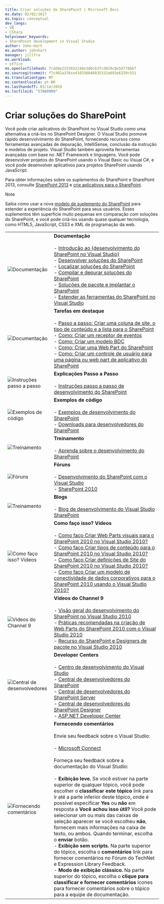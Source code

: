 ```yaml
---
title: Criar soluções do SharePoint | Microsoft Docs
ms.date: 02/02/2017
ms.topic: conceptual
dev_langs:
- VB
- CSharp
helpviewer_keywords:
- SharePoint development in Visual Studio
author: John-Hart
ms.author: johnhart
manager: jillfra
ms.workload:
- office
ms.openlocfilehash: fcdd4e2253652246e3d0cb3fcd829c8e5d7786bf
ms.sourcegitcommit: f7c401a376ce410336846835332a693e6159c551
ms.translationtype: MT
ms.contentlocale: pt-BR
ms.lasthandoff: 03/14/2019
ms.locfileid: "57869909"
---
```

# <a name="create-sharepoint-solutions"></a>Criar soluções do SharePoint
  Você pode criar aplicativos do SharePoint no Visual Studio como uma alternativa a criá-los no SharePoint Designer. O Visual Studio promove rápido desenvolvimento do SharePoint, fornecendo recursos como ferramentas avançadas de depuração, IntelliSense, conclusão da instrução e modelos de projeto. Visual Studio também aproveita ferramentas avançadas com base no .NET Framework e linguagens. Você pode desenvolver projetos do SharePoint usando o Visual Basic ou Visual C#, e você pode desenvolver aplicativos para projetos SharePoint usando JavaScript.

 Para obter informações sobre os suplementos do SharePoint e SharePoint 2013, consulte [SharePoint 2013](https://products.office.com/previous-versions/microsoft-sharepoint-2013) e [crie aplicativos para o SharePoint](/sharepoint/dev/sp-add-ins/sharepoint-add-ins).

> [!NOTE]
>  Saiba como usar a nova [modelo de suplemento do SharePoint](/sharepoint/dev/sp-add-ins/sharepoint-add-ins) para estender a experiência do SharePoint para seus usuários. Esses suplementos têm superfície muito pequenas em comparação com soluções do SharePoint, e você pode criá-los usando quase qualquer tecnologia, como HTML5, JavaScript, CSS3 e XML de programação da web.

|||
|-|-|
|![Documentação](../sharepoint/media/vs-icon-documentation.gif "documentação")|**Documentação**<br /><br /> -   [Introdução ao &#40;desenvolvimento do SharePoint no Visual Studio&#41;](../sharepoint/getting-started-sharepoint-development-in-visual-studio.md)<br />-   [Desenvolver soluções do SharePoint](../sharepoint/developing-sharepoint-solutions.md)<br />-   [Localizar soluções do SharePoint](../sharepoint/localizing-sharepoint-solutions.md)<br />-   [Compilar e depurar soluções do SharePoint](../sharepoint/building-and-debugging-sharepoint-solutions.md)<br />-   [Soluções de pacote e implantar o SharePoint](../sharepoint/packaging-and-deploying-sharepoint-solutions.md)<br />-   [Estender as ferramentas do SharePoint no Visual Studio](../sharepoint/extending-the-sharepoint-tools-in-visual-studio.md)|
|![Documentação](../sharepoint/media/vs-icon-documentation.gif "documentação")|**Tarefas em destaque**<br /><br /> -   [Passo a passo: Criar uma coluna de site, o tipo de conteúdo e a lista para o SharePoint](../sharepoint/walkthrough-create-a-site-column-content-type-and-list-for-sharepoint.md)<br />-   [Como: Criar um receptor de eventos](../sharepoint/how-to-create-an-event-receiver.md)<br />-   [Como: Criar um modelo BDC](../sharepoint/how-to-create-a-bdc-model.md)<br />-   [Como: Criar uma Web Part do SharePoint](../sharepoint/how-to-create-a-sharepoint-web-part.md)<br />-   [Como: Criar um controle de usuário para uma página ou web part de aplicativo do SharePoint](../sharepoint/how-to-create-a-user-control-for-a-sharepoint-application-page-or-web-part.md)|
|![Instruções passo a passo](../sharepoint/media/vs-icon-walkthroughs.gif "explicações passo a passo")|**Explicações Passo a Passo**<br /><br /> -   [Instruções passo a passo de desenvolvimento do SharePoint](../sharepoint/sharepoint-development-walkthroughs.md)|
|![Exemplos de código](../sharepoint/media/vs-icon-codesamples.gif "exemplos de código")|**Exemplos de código**<br /><br /> -   [Exemplos de desenvolvimento do SharePoint](../sharepoint/sharepoint-development-samples.md)<br />-   [Downloads para desenvolvedores do SharePoint](/sharepoint/dev/)|
|![Treinamento](../sharepoint/media/vs-icon-training.gif "treinamento")|**Treinamento**<br /><br /> -   [Aprenda sobre o desenvolvimento do SharePoint](/sharepoint/dev/)|
|![Fóruns](../sharepoint/media/vs-icon-forums.gif "fóruns")|**Fóruns**<br /><br /> -   [Desenvolvimento do SharePoint com o Visual Studio](https://social.msdn.microsoft.com/Forums/vstudio/home?forum=vssharepointdevelopment)<br />-   [SharePoint 2010](https://social.msdn.microsoft.com/Forums/sharepoint/home?category=sharepoint2010,sharepoint)|
|![Treinamento](../sharepoint/media/vs-icon-training.gif "treinamento")|**Blogs**<br /><br /> -   [Blog de desenvolvimento do Visual Studio SharePoint](https://blogs.msdn.microsoft.com/vssharepointtoolsblog/)|
|![Como faço isso? Vídeos](../sharepoint/media/vs-icon-howdoivideos.gif "como faço para? Vídeos")|**Como faço isso? Vídeos**<br /><br /> -   [Como faço Criar Web Parts visuais para o SharePoint 2010 no Visual Studio 2010?](https://visualstudio.microsoft.com/)<br />-   [Como faço Criar tipos de conteúdo para o SharePoint 2010 no Visual Studio 2010?](/previous-versions/visualstudio/visual-studio-2010/dd831853\(v\=vs.100\))<br />-   [Como faço Criar definições de Site do SharePoint 2010 no Visual Studio 2010?](/previous-versions/visualstudio/visual-studio-2010/dd831853\(v\=vs.100\))<br />-   [Como faço Criar um modelo de conectividade de dados corporativos para o SharePoint 2010 usando o Visual Studio 2010?](/previous-versions/visualstudio/visual-studio-2010/dd831853\(v\=vs.100\))|
|![Vídeos do Channel 9](../sharepoint/media/vs-icon-channel9videos.gif "vídeos do Channel 9")|**Vídeos do Channel 9**<br /><br /> -   [Visão geral do desenvolvimento do SharePoint no Visual Studio 2010](https://channel9.msdn.com/blogs/funkyonex/overview-of-sharepoint-development-in-visual-studio-2010)<br />-   [Práticas recomendadas na criação de Web Parts do SharePoint 2010 com o Visual Studio 2010](https://channel9.msdn.com/blogs/funkyonex/best-practices-on-building-sharepoint-2010-web-parts-with-visual-studio-2010)<br />-   [Recurso do SharePoint e Designers de pacote no Visual Studio 2010](https://channel9.msdn.com/blogs/funkyonex/sharepoint-feature-and-package-designers-in-visual-studio-2010)|
|![Central de desenvolvedores](../sharepoint/media/vs-icon-msdndevcenter.gif "Developer Center")|**Developer Centers**<br /><br /> -   [Centro de desenvolvimento do Visual Studio](https://visualstudio.microsoft.com/)<br />-   [Central de desenvolvedores do SharePoint](/sharepoint/dev/)<br />-   [Central de desenvolvedores do SharePoint Server](/previous-versions/office/fp161348\(v\=office.15\))<br />-   [Central de desenvolvedores do SharePoint Designer](/previous-versions/office/fp161348\(v\=office.15\))<br />-   [ASP.NET Developer Center](https://msdn.microsoft.com/aa336522.aspx)|
|![Fornecendo comentários](../sharepoint/media/vs-icon-feedback.gif "fornecendo comentários")|**Fornecendo comentários**<br /><br /> Envie seu feedback sobre o Visual Studio:<br /><br /> -   [Microsoft Connect](http://go.microsoft.com/fwlink/?LinkID=150463)<br /><br /> Forneça seu feedback sobre a documentação do Visual Studio:<br /><br /> -   **Exibição leve.** Se você estiver na parte superior de qualquer tópico, você pode escolher o **classificar este tópico** link para ir até a parte inferior deste tópico, onde é possível especificar **Yes** ou **não** em resposta a **Você achou isso útil?** Você pode selecionar um ou mais das caixas de seleção aparecer se você escolheu **não**, fornecem mais informações na caixa de texto, ou ambos. Quando terminar, escolha o **enviar** botão.<br />-   **Exibição sem scripts.** Na parte superior do tópico, escolha o **comentários** link para fornecer comentários no Fórum do TechNet e Expression Library Feedback.<br />-   **Modo de exibição clássico.** Na parte superior do tópico, escolha o **clique para classificar e fornecer comentários** ícones para fornecer comentários sobre o tópico para a equipe de documentação.|
